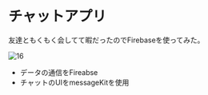 # チャットアプリ

友達ともくもく会してて暇だったのでFirebaseを使ってみた。

![16](https://user-images.githubusercontent.com/28350464/52533235-35962780-2d74-11e9-8b9d-acff53e356bf.gif)



- データの通信をFireabse
- チャットのUIをmessageKitを使用